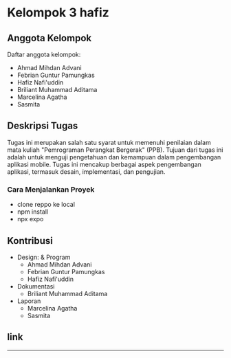 # Kelompok 3 hafiz 


## Anggota Kelompok

Daftar anggota kelompok:

- Ahmad Mihdan Advani
- Febrian Guntur Pamungkas
- Hafiz Nafi'uddin
- Briliant Muhammad Aditama
- Marcelina Agatha
- Sasmita 

## Deskripsi Tugas

Tugas ini merupakan salah satu syarat untuk memenuhi penilaian dalam mata kuliah "Pemrograman Perangkat Bergerak" (PPB). Tujuan dari tugas ini adalah untuk menguji pengetahuan dan kemampuan dalam pengembangan aplikasi mobile. Tugas ini mencakup berbagai aspek pengembangan aplikasi, termasuk desain, implementasi, dan pengujian.



### Cara Menjalankan Proyek

- clone reppo ke local
- npm install
- npx expo 



## Kontribusi

- Design: & Program
   - Ahmad Mihdan Advani
   - Febrian Guntur Pamungkas
   - Hafiz Nafi'uddin
- Dokumentasi
   -  Briliant Muhammad Aditama
- Laporan
   - Marcelina Agatha
   - Sasmita 

## link


---


